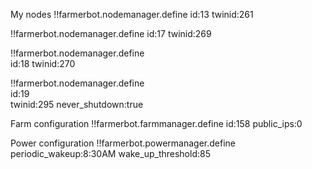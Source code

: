 My nodes
!!farmerbot.nodemanager.define
    id:13
    twinid:261

!!farmerbot.nodemanager.define
    id:17
    twinid:269

!!farmerbot.nodemanager.define     
    id:18
    twinid:270

!!farmerbot.nodemanager.define     
    id:19     
    twinid:295
    never_shutdown:true

Farm configuration
!!farmerbot.farmmanager.define
    id:158
    public_ips:0

Power configuration
!!farmerbot.powermanager.define
    periodic_wakeup:8:30AM
    wake_up_threshold:85
